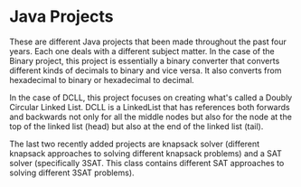 # Java Projects
These are different Java projects that been made throughout the past four years. Each one deals with a different subject matter. In the case of the Binary project, this project is essentially a binary converter that converts different kinds of decimals to binary and vice versa. It also converts from hexadecimal to binary or hexadecimal to decimal. 

In the case of DCLL, this project focuses on creating what's called a Doubly Circular Linked List. DCLL is a LinkedList that has references both forwards and backwards not only for all the middle nodes but also for the node at the top of the linked list (head) but also at the end of the linked list (tail). 

The last two recently added projects are knapsack solver (different knapsack approaches to solving different knapsack problems) and a SAT solver (specifically 3SAT. This class contains different SAT approaches to solving different 3SAT problems).
